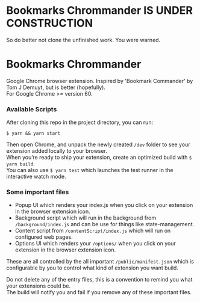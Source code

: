 
Bookmarks Chrommander IS UNDER CONSTRUCTION
===========================================

So do better not clone the unfinished work. You were warned.


Bookmarks Chrommander
=====================

Google Chrome browser extension. Inspired by 'Bookmark Commander' by Tom J Demuyt, but is better (hopefully).\
For Google Chrome >= version 60.



### Available Scripts

After cloning this repo in the project directory, you can run:

`$ yarn && yarn start`

Then open Chrome, and unpack the newly created `/dev` folder to see your extension added locally to your browser.\
When you’re ready to ship your extension, create an optimized build with `$ yarn build`.\
You can also use `$ yarn test` which launches the test runner in the interactive watch mode.


### Some important files

- Popup UI which renders your index.js when you click on your extension in the browser extension icon.
- Background script which will run in the background from `/background/index.js` and can be use for things like state-management.
- Content script from `/contentScript/index.js` which will run on configured web pages.
- Options UI which renders your `/options/` when you click on your extension in the browser extension icon.

These are all controlled by the all important `/public/manifest.json` which is configurable by you to control what kind of extension you want build.

Do not delete any of the entry files, this is a convention to remind you what your extensions could be.\
The build will notify you and fail if you remove any of these important files.
